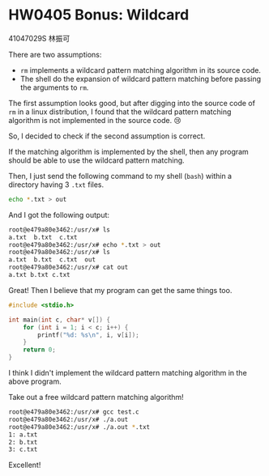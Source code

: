 # HW0405 Bonus: Wildcard

41047029S 林振可

There are two assumptions:

- `rm` implements a wildcard pattern matching algorithm in its source code.
- The shell do the expansion of wildcard pattern matching before passing the arguments to `rm`.

The first assumption looks good, but after digging into the source code of `rm` in a linux distribution, I found that the wildcard pattern matching algorithm is not implemented in the source code. 😢

So, I decided to check if the second assumption is correct.

If the matching algorithm is implemented by the shell, then any program should be able to use the wildcard pattern matching.

Then, I just send the following command to my shell (`bash`) within a directory having 3 `.txt` files.

```bash
echo *.txt > out
```

And I got the following output:

```bash
root@e479a80e3462:/usr/x# ls
a.txt  b.txt  c.txt
root@e479a80e3462:/usr/x# echo *.txt > out
root@e479a80e3462:/usr/x# ls
a.txt  b.txt  c.txt  out
root@e479a80e3462:/usr/x# cat out
a.txt b.txt c.txt
```

Great! Then I believe that my program can get the same things too.

```c
#include <stdio.h>

int main(int c, char* v[]) {
    for (int i = 1; i < c; i++) {
        printf("%d: %s\n", i, v[i]);
    }
    return 0;
}
```

I think I didn't implement the wildcard pattern matching algorithm in the above program.

Take out a free wildcard pattern matching algorithm!

```bash
root@e479a80e3462:/usr/x# gcc test.c
root@e479a80e3462:/usr/x# ./a.out
root@e479a80e3462:/usr/x# ./a.out *.txt
1: a.txt
2: b.txt
3: c.txt
```

Excellent!
